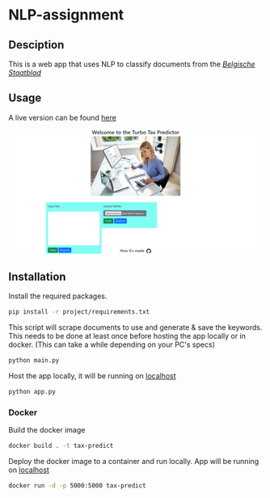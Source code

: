 # NLP-assignment


## Desciption

This is a web app that uses NLP to classify documents from the [*Belgische Staatblad*](https://www.ejustice.just.fgov.be/cgi/summary.pl)

## Usage 

A live version can be found [here](https://tax-predict.herokuapp.com/)


![site](./project/rsc/image_site.png)

## Installation

Install the required packages.

```bash
pip install -r project/requirements.txt
```

This script will scrape documents to use and generate & save the keywords. This needs to be done at least once before hosting the app locally or in docker. (This can take a while depending on your PC's specs)
```bash
python main.py
```

Host the app locally, it will be running on [localhost](http://localhost:5000/)

```bash
python app.py
```

### Docker

Build the docker image
```bash
docker build . -t tax-predict
```

Deploy the docker image to a container and run locally.
App will be running on [localhost](http://localhost:5000/)

```bash
docker run -d -p 5000:5000 tax-predict